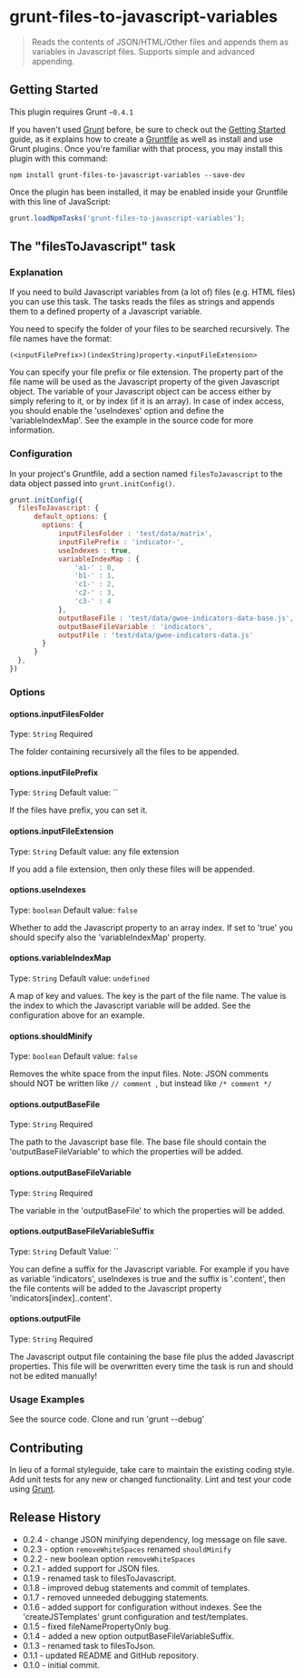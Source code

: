 # grunt-files-to-javascript-variables

> Reads the contents of JSON/HTML/Other files and appends them as variables in Javascript files. Supports simple and advanced appending.

## Getting Started
This plugin requires Grunt `~0.4.1`

If you haven't used [Grunt](http://gruntjs.com/) before, be sure to check out the [Getting Started](http://gruntjs.com/getting-started) guide, as it explains how to create a [Gruntfile](http://gruntjs.com/sample-gruntfile) as well as install and use Grunt plugins. Once you're familiar with that process, you may install this plugin with this command:

```shell
npm install grunt-files-to-javascript-variables --save-dev
```

Once the plugin has been installed, it may be enabled inside your Gruntfile with this line of JavaScript:

```js
grunt.loadNpmTasks('grunt-files-to-javascript-variables');
```

## The "filesToJavascript" task

### Explanation
If you need to build Javascript variables from (a lot of) files (e.g. HTML files) you can use this task.
The tasks reads the files as strings and appends them to a defined property of a Javascript variable.


You need to specify the folder of your files to be searched recursively.
The file names have the format:

    (<inputFilePrefix>)(indexString)property.<inputFileExtension>

You can specify your file prefix or file extension.
The property part of the file name will be used as the Javascript property of the given Javascript object.
The variable of your Javascript object can be access either by simply refering to it, or by index (if it is an array).
In case of index access, you should enable the 'useIndexes' option and define the 'variableIndexMap'.
See the example in the source code for more information.


### Configuration
In your project's Gruntfile, add a section named `filesToJavascript` to the data object passed into `grunt.initConfig()`.

```js
grunt.initConfig({
  filesToJavascript: {
      default_options: {
        options: {
            inputFilesFolder : 'test/data/matrix',
            inputFilePrefix : 'indicator-',
            useIndexes : true,
            variableIndexMap : {
                'a1-' : 0,
                'b1-' : 1,
                'c1-' : 2,
                'c2-' : 3,
                'c3-' : 4
            },
            outputBaseFile : 'test/data/gwoe-indicators-data-base.js',
            outputBaseFileVariable : 'indicators',
            outputFile : 'test/data/gwoe-indicators-data.js'
        }
      }
  },
})
```

### Options

#### options.inputFilesFolder
Type: `String`
Required

The folder containing recursively all the files to be appended.

#### options.inputFilePrefix
Type: `String`
Default value: ``

If the files have prefix, you can set it.

#### options.inputFileExtension
Type: `String`
Default value: any file extension

If you add a file extension, then only these files will be appended.

#### options.useIndexes
Type: `boolean`
Default value: `false`

Whether to add the Javascript property to an array index.
If set to 'true' you should specify also the 'variableIndexMap' property.

#### options.variableIndexMap
Type: `String`
Default value: `undefined`

A map of key and values.
The key is the part of the file name.
The value is the index to which the Javascript variable will be added.
See the configuration above for an example.


#### options.shouldMinify
Type: `boolean`
Default value: `false`

Removes the white space from the input files.
Note: JSON comments should NOT be written like ``// comment ``, but instead like ``/* comment */``


#### options.outputBaseFile
Type: `String`
Required

The path to the Javascript base file.
The base file should contain the 'outputBaseFileVariable' to which the properties will be added.

#### options.outputBaseFileVariable
Type: `String`
Required

The variable in the 'outputBaseFile' to which the properties will be added.

#### options.outputBaseFileVariableSuffix
Type: `String`
Default Value: ``

You can define a suffix for the Javascript variable.
For example if you have as variable 'indicators', useIndexes is true and the suffix is '.content',
then the file contents will be added to the Javascript property 'indicators[index].<propertyNameFromFileName>.content'.

#### options.outputFile
Type: `String`
Required

The Javascript output file containing the base file plus the added Javascript properties.
This file will be overwritten every time the task is run and should not be edited manually!


### Usage Examples
See the source code. Clone and run 'grunt --debug'


## Contributing
In lieu of a formal styleguide, take care to maintain the existing coding style.
Add unit tests for any new or changed functionality.
Lint and test your code using [Grunt](http://gruntjs.com/).

## Release History
* 0.2.4 - change JSON minifying dependency, log message on file save.
* 0.2.3 - option ``removeWhiteSpaces`` renamed ``shouldMinify``
* 0.2.2 - new boolean option ``removeWhiteSpaces``
* 0.2.1 - added support for JSON files.
* 0.1.9 - renamed task to filesToJavascript.
* 0.1.8 - improved debug statements and commit of templates.
* 0.1.7 - removed unneeded debugging statements.
* 0.1.6 - added support for configuration without indexes. See the 'createJSTemplates' grunt configuration
 and test/templates.
* 0.1.5 - fixed fileNamePropertyOnly bug.
* 0.1.4 - added a new option outputBaseFileVariableSuffix.
* 0.1.3 - renamed task to filesToJson.
* 0.1.1 - updated README and GitHub repository.
* 0.1.0 - initial commit.
